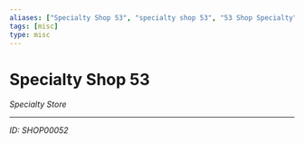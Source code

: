 ```yaml
---
aliases: ["Specialty Shop 53", "specialty shop 53", "53 Shop Specialty"]
tags: [misc]
type: misc
---
```


# Specialty Shop 53

*Specialty Store*

---
*ID: SHOP00052*